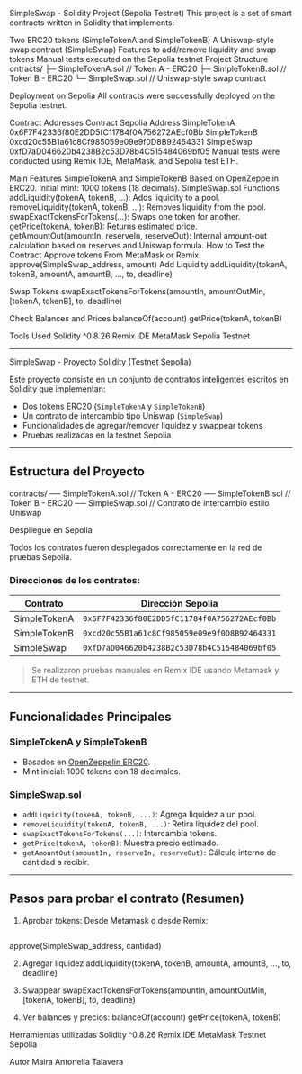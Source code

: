 SimpleSwap - Solidity Project (Sepolia Testnet)
This project is a set of smart contracts written in Solidity that implements:

Two ERC20 tokens (SimpleTokenA and SimpleTokenB)
A Uniswap-style swap contract (SimpleSwap)
Features to add/remove liquidity and swap tokens
Manual tests executed on the Sepolia testnet
Project Structure
ontracts/ ├─ SimpleTokenA.sol // Token A - ERC20 ├─ SimpleTokenB.sol // Token B - ERC20 └─ SimpleSwap.sol // Uniswap-style swap contract

Deployment on Sepolia
All contracts were successfully deployed on the Sepolia testnet.

Contract Addresses
Contract	Sepolia Address
SimpleTokenA	0x6F7F42336f80E2DD5fC11784f0A756272AEcf0Bb
SimpleTokenB	0xcd20c55B1a61c8Cf985059e09e9f0D8B92464331
SimpleSwap	0xfD7aD046620b4238B2c53D78b4C515484069bf05
Manual tests were conducted using Remix IDE, MetaMask, and Sepolia test ETH.

Main Features
SimpleTokenA and SimpleTokenB
Based on OpenZeppelin ERC20.
Initial mint: 1000 tokens (18 decimals).
SimpleSwap.sol Functions
addLiquidity(tokenA, tokenB, ...): Adds liquidity to a pool.
removeLiquidity(tokenA, tokenB, ...): Removes liquidity from the pool.
swapExactTokensForTokens(...): Swaps one token for another.
getPrice(tokenA, tokenB): Returns estimated price.
getAmountOut(amountIn, reserveIn, reserveOut): Internal amount-out calculation based on reserves and Uniswap formula.
How to Test the Contract
Approve tokens
From MetaMask or Remix:
approve(SimpleSwap_address, amount)
Add Liquidity
addLiquidity(tokenA, tokenB, amountA, amountB, ..., to, deadline)

Swap Tokens
swapExactTokensForTokens(amountIn, amountOutMin, [tokenA, tokenB], to, deadline)

Check Balances and Prices
balanceOf(account)
getPrice(tokenA, tokenB)

Tools Used
Solidity ^0.8.26
Remix IDE
MetaMask
Sepolia Testnet



--------------------------------------------------------------------------------------------------------
SimpleSwap - Proyecto Solidity (Testnet Sepolia)

Este proyecto consiste en un conjunto de contratos inteligentes escritos en Solidity que implementan:

- Dos tokens ERC20 (`SimpleTokenA` y `SimpleTokenB`)
- Un contrato de intercambio tipo Uniswap (`SimpleSwap`)
- Funcionalidades de agregar/remover liquidez y swappear tokens
- Pruebas realizadas en la testnet Sepolia

---

## Estructura del Proyecto
contracts/
 ── SimpleTokenA.sol // Token A - ERC20
 ── SimpleTokenB.sol // Token B - ERC20
 ── SimpleSwap.sol // Contrato de intercambio estilo Uniswap

 Despliegue en Sepolia

Todos los contratos fueron desplegados correctamente en la red de pruebas Sepolia.

### Direcciones de los contratos:

| Contrato        | Dirección Sepolia                                      |
|-----------------|--------------------------------------------------------|
| SimpleTokenA    | `0x6F7F42336f80E2DD5fC11784f0A756272AEcf0Bb`           |
| SimpleTokenB    | `0xcd20c55B1a61c8Cf985059e09e9f0D8B92464331`           |
| SimpleSwap      | `0xfD7aD046620b4238B2c53D78b4C515484069bf05`           |

> Se realizaron pruebas manuales en Remix IDE usando Metamask y ETH de testnet.

---

## Funcionalidades Principales

### SimpleTokenA y SimpleTokenB

- Basados en [OpenZeppelin ERC20](https://docs.openzeppelin.com/contracts/4.x/api/token/erc20).
- Mint inicial: 1000 tokens con 18 decimales.

### SimpleSwap.sol

- `addLiquidity(tokenA, tokenB, ...)`: Agrega liquidez a un pool.
- `removeLiquidity(tokenA, tokenB, ...)`: Retira liquidez del pool.
- `swapExactTokensForTokens(...)`: Intercambia tokens.
- `getPrice(tokenA, tokenB)`: Muestra precio estimado.
- `getAmountOut(amountIn, reserveIn, reserveOut)`: Cálculo interno de cantidad a recibir.

---

## Pasos para probar el contrato (Resumen)

1. Aprobar tokens:
Desde Metamask o desde Remix:
   ```solidity
approve(SimpleSwap_address, cantidad)

 2.   Agregar liquidez
addLiquidity(tokenA, tokenB, amountA, amountB, ..., to, deadline)

 3.  Swappear
swapExactTokensForTokens(amountIn, amountOutMin, [tokenA, tokenB], to, deadline)

 4. Ver balances y precios:
balanceOf(account)
getPrice(tokenA, tokenB)

Herramientas utilizadas
Solidity ^0.8.26
Remix IDE
MetaMask
Testnet Sepolia

 Autor
Maira Antonella Talavera



